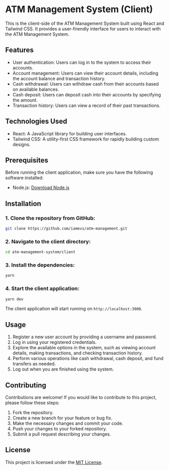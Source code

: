 # ATM Management System (Client)


This is the client-side of the ATM Management System built using React and Tailwind CSS. It provides a user-friendly interface for users to interact with the ATM Management System.

## Features

- User authentication: Users can log in to the system to access their accounts.
- Account management: Users can view their account details, including the account balance and transaction history.
- Cash withdrawal: Users can withdraw cash from their accounts based on available balances.
- Cash deposit: Users can deposit cash into their accounts by specifying the amount.
- Transaction history: Users can view a record of their past transactions.

## Technologies Used

- React: A JavaScript library for building user interfaces.
- Tailwind CSS: A utility-first CSS framework for rapidly building custom designs.

## Prerequisites

Before running the client application, make sure you have the following software installed:

- Node.js: [Download Node.js](https://nodejs.org)

## Installation

### 1. Clone the repository from GitHub:

   ```bash
   git clone https://github.com/iamevs/atm-management.git
   ```

### 2. Navigate to the client directory:

   ```bash
   cd atm-management-system/client
   ```

### 3. Install the dependencies:

   ```bash
   yarn
   ```

### 4. Start the client application:

   ```bash
   yarn dev
   ```

   The client application will start running on `http://localhost:3000`.

## Usage

1. Register a new user account by providing a username and password.
2. Log in using your registered credentials.
3. Explore the available options in the system, such as viewing account details, making transactions, and checking transaction history.
4. Perform various operations like cash withdrawal, cash deposit, and fund transfers as needed.
5. Log out when you are finished using the system.

## Contributing

Contributions are welcome! If you would like to contribute to this project, please follow these steps:

1. Fork the repository.
2. Create a new branch for your feature or bug fix.
3. Make the necessary changes and commit your code.
4. Push your changes to your forked repository.
5. Submit a pull request describing your changes.

## License

This project is licensed under the [MIT License](LICENSE).

